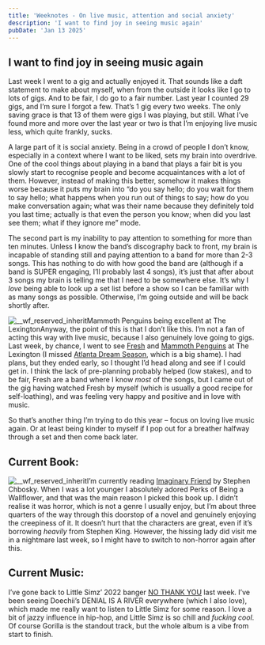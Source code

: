 ```yaml
---
title: 'Weeknotes - On live music, attention and social anxiety'
description: 'I want to find joy in seeing music again'
pubDate: 'Jan 13 2025'
---
```


## I want to find joy in seeing music again

Last week I went to a gig and actually enjoyed it. That sounds like a daft statement to make about myself, when from the outside it looks like I go to lots of gigs. And to be fair, I do go to a fair number. Last year I counted 29 gigs, and I’m sure I forgot a few. That’s 1 gig every two weeks. The only saving grace is that 13 of them were gigs I was playing, but still. What I’ve found more and more over the last year or two is that I’m enjoying live music less, which quite frankly, sucks.

A large part of it is social anxiety. Being in a crowd of people I don’t know, especially in a context where I want to be liked, sets my brain into overdrive. One of the cool things about playing in a band that plays a fair bit is you slowly start to recognise people and become acquaintances with a lot of them. However, instead of making this better, somehow it makes things worse because it puts my brain into “do you say hello; do you wait for them to say hello; what happens when you run out of things to say; how do you make conversation again; what was their name because they definitely told you last time; actually is that even the person you know; when did you last see them; what if they ignore me” mode.

The second part is my inability to pay attention to something for more than ten minutes. Unless I know the band’s discography back to front, my brain is incapable of standing still and paying attention to a band for more than 2-3 songs. This has nothing to do with how good the band are (although if a band is SUPER engaging, I’ll probably last 4 songs), it’s just that after about 3 songs my brain is telling me that I need to be somewhere else. It’s why I *love* being able to look up a set list before a show so I can be familiar with as many songs as possible. Otherwise, I’m going outside and will be back shortly after.

![__wf_reserved_inherit](https://cdn.prod.website-files.com/5ff33cee2af33d0177d82c9f/6784df58cf36d92b62998574_6784df408f77f815b7dffda2_mammoth-penguins.jpeg)Mammoth Penguins being excellent at The LexingtonAnyway, the point of this is that I don’t like this. I’m not a fan of acting this way with live music, because I also genuinely love going to gigs. Last week, by chance, I went to see [Fresh](https://open.spotify.com/artist/0q2GJGveytu4IRflsL05Xg?si=uIfTYh5UTiOndm41ZXUc1w) and [Mammoth Penguins](https://open.spotify.com/artist/4xBSK0hu7wFitcyc1Zjg8U?si=X7C4mbdBTj-JfhQ1lox_iA) at The Lexington (I missed [Atlanta Dream Season](https://open.spotify.com/artist/64kwXrgUE8KMvflTAQkFT2?si=rjibEk1FQzaZv-mJs1-nBA), which is a big shame). I had plans, but they ended early, so I thought I’d head along and see if I could get in. I think the lack of pre-planning probably helped (low stakes), and to be fair, Fresh are a band where I know *most* of the songs, but I came out of the gig having watched Fresh by myself (which is usually a good recipe for self-loathing), and was feeling very happy and positive and in love with music.

So that’s another thing I’m trying to do this year – focus on loving live music again. Or at least being kinder to myself if I pop out for a breather halfway through a set and then come back later.

## Current Book:

![__wf_reserved_inherit](https://cdn.prod.website-files.com/5ff33cee2af33d0177d82c9f/6784df58cf36d92b62998571_6784deaef5ed5087d8832bbb_91o0xOO6ocL._AC_UF894%252C1000_QL80_.jpeg)I’m currently reading [Imaginary Friend](https://www.goodreads.com/book/show/43522576-imaginary-friend) by Stephen Chbosky. When I was a lot younger I absolutely adored Perks of Being a Wallflower, and that was the main reason I picked this book up. I didn’t realise it was horror, which is not a genre I usually enjoy, but I’m about three quarters of the way through this doorstop of a novel and genuinely enjoying the creepiness of it. It doesn’t hurt that the characters are great, even if it’s borrowing *heavily* from Stephen King. However, the hissing lady did visit me in a nightmare last week, so I might have to switch to non-horror again after this.

## Current Music:

I’ve gone back to Little Simz’ 2022 banger [NO THANK YOU](https://open.spotify.com/album/57263zG8Md6XZ9lBUPPYCm?si=IKCbpMZ0QjadvEw3hwBfUQ) last week. I’ve been seeing Doechii’s DENIAL IS A RIVER everywhere (which I also love), which made me really want to listen to Little Simz for some reason. I love a bit of jazzy influence in hip-hop, and Little Simz is so chill and *fucking cool*. Of course Gorilla is the standout track, but the whole album is a vibe from start to finish.

‍
